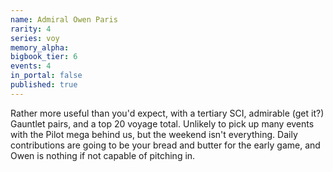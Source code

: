 ```yaml
---
name: Admiral Owen Paris
rarity: 4
series: voy
memory_alpha:
bigbook_tier: 6
events: 4
in_portal: false
published: true
---
```


Rather more useful than you'd expect, with a tertiary SCI, admirable (get it?) Gauntlet pairs, and a top 20 voyage total. Unlikely to pick up many events with the Pilot mega behind us, but the weekend isn't everything. Daily contributions are going to be your bread and butter for the early game, and Owen is nothing if not capable of pitching in.
